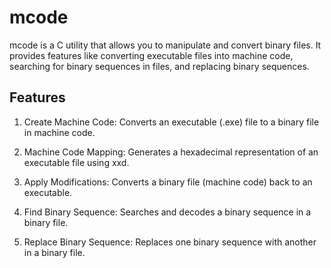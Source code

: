 # mcode

mcode is a C utility that allows you to manipulate and convert binary files. It provides features like converting executable files into machine code, searching for binary sequences in files, and replacing binary sequences.

## Features

1. Create Machine Code: Converts an executable (.exe) file to a binary file in machine code.

2. Machine Code Mapping: Generates a hexadecimal representation of an executable file using xxd.

3. Apply Modifications: Converts a binary file (machine code) back to an executable.

4. Find Binary Sequence: Searches and decodes a binary sequence in a binary file.

5. Replace Binary Sequence: Replaces one binary sequence with another in a binary file.
